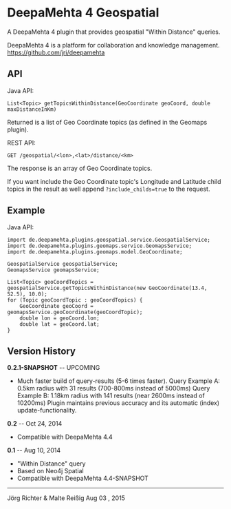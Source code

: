 
DeepaMehta 4 Geospatial
=======================

A DeepaMehta 4 plugin that provides geospatial "Within Distance" queries.

DeepaMehta 4 is a platform for collaboration and knowledge management.  
<https://github.com/jri/deepamehta>


API
---

Java API:

    List<Topic> getTopicsWithinDistance(GeoCoordinate geoCoord, double maxDistanceInKm)

Returned is a list of Geo Coordinate topics (as defined in the Geomaps plugin).

REST API:

    GET /geospatial/<lon>,<lat>/distance/<km>

The response is an array of Geo Coordinate topics.

If you want include the Geo Coordinate topic's Longitude and Latitude child topics in the result as well append `?include_childs=true` to the request.


Example
-------

Java API:

    import de.deepamehta.plugins.geospatial.service.GeospatialService;
    import de.deepamehta.plugins.geomaps.service.GeomapsService;
    import de.deepamehta.plugins.geomaps.model.GeoCoordinate;

    GeospatialService geospatialService;
    GeomapsService geomapsService;

    List<Topic> geoCoordTopics = geospatialService.getTopicsWithinDistance(new GeoCoordinate(13.4, 52.5), 10.0);
    for (Topic geoCoordTopic : geoCoordTopics) {
        GeoCoordinate geoCoord = geomapsService.geoCoordinate(geoCoordTopic);
        double lon = geoCoord.lon;
        double lat = geoCoord.lat;
    }
    

Version History
---------------

**0.2.1-SNAPSHOT** -- UPCOMING

* Much faster build of query-results (5-6 times faster).
  Query Example A: 0.5km radius with 31 results (700-800ms instead of 5000ms)
  Query Example B: 1.18km radius with 141 results (near 2600ms instead of 10200ms)
  Plugin maintains previous accuracy and its automatic (index) update-functionality.

**0.2** -- Oct 24, 2014

* Compatible with DeepaMehta 4.4

**0.1** -- Aug 10, 2014

* "Within Distance" query
* Based on Neo4j Spatial
* Compatible with DeepaMehta 4.4-SNAPSHOT

------------
Jörg Richter & Malte Reißig
Aug 03 , 2015

